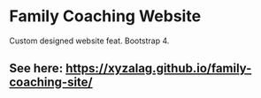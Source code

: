 # Family Coaching Website
Custom designed website feat. Bootstrap 4. 
## See here: https://xyzalag.github.io/family-coaching-site/
